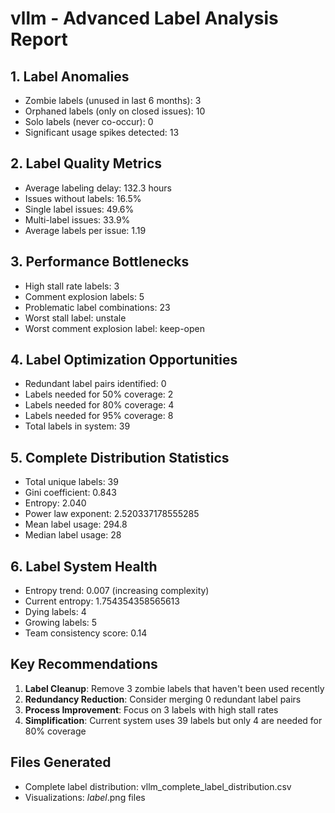 # vllm - Advanced Label Analysis Report

## 1. Label Anomalies
- Zombie labels (unused in last 6 months): 3
- Orphaned labels (only on closed issues): 10
- Solo labels (never co-occur): 0
- Significant usage spikes detected: 13

## 2. Label Quality Metrics
- Average labeling delay: 132.3 hours
- Issues without labels: 16.5%
- Single label issues: 49.6%
- Multi-label issues: 33.9%
- Average labels per issue: 1.19

## 3. Performance Bottlenecks
- High stall rate labels: 3
- Comment explosion labels: 5
- Problematic label combinations: 23
- Worst stall label: unstale
- Worst comment explosion label: keep-open

## 4. Label Optimization Opportunities
- Redundant label pairs identified: 0
- Labels needed for 50% coverage: 2
- Labels needed for 80% coverage: 4
- Labels needed for 95% coverage: 8
- Total labels in system: 39

## 5. Complete Distribution Statistics
- Total unique labels: 39
- Gini coefficient: 0.843
- Entropy: 2.040
- Power law exponent: 2.520337178555285
- Mean label usage: 294.8
- Median label usage: 28

## 6. Label System Health
- Entropy trend: 0.007 (increasing complexity)
- Current entropy: 1.754354358565613
- Dying labels: 4
- Growing labels: 5
- Team consistency score: 0.14

## Key Recommendations

1. **Label Cleanup**: Remove 3 zombie labels that haven't been used recently
2. **Redundancy Reduction**: Consider merging 0 redundant label pairs
3. **Process Improvement**: Focus on 3 labels with high stall rates
4. **Simplification**: Current system uses 39 labels but only 4 are needed for 80% coverage

## Files Generated
- Complete label distribution: vllm_complete_label_distribution.csv
- Visualizations: *_label_*.png files
